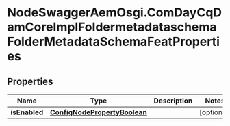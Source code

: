# NodeSwaggerAemOsgi.ComDayCqDamCoreImplFoldermetadataschemaFolderMetadataSchemaFeatProperties

## Properties

Name | Type | Description | Notes
------------ | ------------- | ------------- | -------------
**isEnabled** | [**ConfigNodePropertyBoolean**](ConfigNodePropertyBoolean.md) |  | [optional] 


